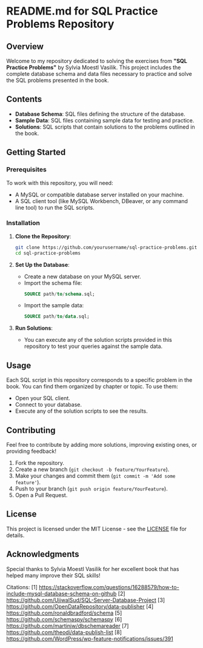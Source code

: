 # README.md for SQL Practice Problems Repository

## Overview

Welcome to my repository dedicated to solving the exercises from **"SQL Practice Problems"** by Sylvia Moestl Vasilik. This project includes the complete database schema and data files necessary to practice and solve the SQL problems presented in the book.

## Contents

- **Database Schema**: SQL files defining the structure of the database.
- **Sample Data**: SQL files containing sample data for testing and practice.
- **Solutions**: SQL scripts that contain solutions to the problems outlined in the book.

## Getting Started

### Prerequisites

To work with this repository, you will need:

- A MySQL or compatible database server installed on your machine.
- A SQL client tool (like MySQL Workbench, DBeaver, or any command line tool) to run the SQL scripts.

### Installation

1. **Clone the Repository**:
   ```bash
   git clone https://github.com/yourusername/sql-practice-problems.git
   cd sql-practice-problems
   ```

2. **Set Up the Database**:
   - Create a new database on your MySQL server.
   - Import the schema file:
     ```sql
     SOURCE path/to/schema.sql;
     ```
   - Import the sample data:
     ```sql
     SOURCE path/to/data.sql;
     ```

3. **Run Solutions**:
   - You can execute any of the solution scripts provided in this repository to test your queries against the sample data.

## Usage

Each SQL script in this repository corresponds to a specific problem in the book. You can find them organized by chapter or topic. To use them:

- Open your SQL client.
- Connect to your database.
- Execute any of the solution scripts to see the results.

## Contributing

Feel free to contribute by adding more solutions, improving existing ones, or providing feedback! 

1. Fork the repository.
2. Create a new branch (`git checkout -b feature/YourFeature`).
3. Make your changes and commit them (`git commit -m 'Add some feature'`).
4. Push to your branch (`git push origin feature/YourFeature`).
5. Open a Pull Request.

## License

This project is licensed under the MIT License - see the [LICENSE](LICENSE) file for details.

## Acknowledgments

Special thanks to Sylvia Moestl Vasilik for her excellent book that has helped many improve their SQL skills!

Citations:
[1] https://stackoverflow.com/questions/16288579/how-to-include-mysql-database-schema-on-github
[2] https://github.com/UjjwalSud/SQL-Server-Database-Project
[3] https://github.com/OpenDataRepository/data-publisher
[4] https://github.com/ronaldbradford/schema
[5] https://github.com/schemaspy/schemaspy
[6] https://github.com/martinjw/dbschemareader
[7] https://github.com/theodi/data-publish-list
[8] https://github.com/WordPress/wp-feature-notifications/issues/391
